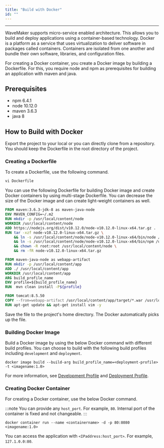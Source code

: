 ```yaml
---
title: "Build with Docker"
id: ""
---
```

---

WaveMaker supports micro-service enabled architecture. This allows you to build and deploy applications using a container-based technology. Docker is a platform as a service that uses virtualization to deliver software in packages called containers. Containers are isolated from one another and bundle their own software, libraries, and configuration files.

For creating a Docker container, you create a Docker image by building a Dockerfile. For this, you require node and npm as prerequisites for building an application with maven and java.

## Prerequisites

- npm 6.4.1
- node 10.12.0
- maven 3.6.3
- java 8

## How to Build with Docker

Export the project to your local or you can directly clone from a repository. You should keep the Dockerfile in the root directory of the project.

### Creating a Dockerfile

To create a Dockerfile, use the following command.

```Dockerfile
vi Dockerfile
```

You can use the following Dockerfile for building Docker image and create Docker containers by using multi-stage Dockerfile. You can decrease the size of the Docker image and can create light-weight containers as well.

```Dockerfile
FROM maven:3.6.3-jdk-8 as maven-java-node
ENV MAVEN_CONFIG=~/.m2
RUN mkdir -p /usr/local/content/node
WORKDIR /usr/local/content/node
ADD https://nodejs.org/dist/v10.12.0/node-v10.12.0-linux-x64.tar.gz .
RUN tar -xzf node-v10.12.0-linux-x64.tar.gz \
    && ln -s /usr/local/content/node/node-v10.12.0-linux-x64/bin/node /usr/local/bin/node \
    && ln -s /usr/local/content/node/node-v10.12.0-linux-x64/bin/npm /usr/local/bin/npm \
    && chown -R root:root /usr/local/content/node \
    && rm -fR node-v10.12.0-linux-x64.tar.gz

FROM maven-java-node as webapp-artifact
RUN mkdir -p /usr/local/content/app
ADD ./ /usr/local/content/app
WORKDIR /usr/local/content/app
ARG build_profile_name
ENV profile=${build_profile_name}
RUN  mvn clean install -P${profile}

FROM tomcat:8.5.50
COPY --from=webapp-artifact /usr/local/content/app/target/*.war /usr/local/tomcat/webapps/
RUN apt-get update && apt-get install vim -y
```

Save the file to the project's home directory. The Docker automatically picks up the file.

### Building Docker Image

Build a Docker image by using the below Docker command with different build profiles. You can choose to build with the following build profiles including `development` and `deployment`.

```Docker
docker image build --build-arg build_profile_name=<deployment-profile> -t <imagename:1.0>
```

For more information, see [Development Profile](/learn/app-development/deployment/configuration-profiles#development-configuration-profile) and [Deployment Profile](/learn/app-development/deployment/configuration-profiles#deployment-configuration-profile). 

### Creating Docker Container

For creating a Docker container, use the below Docker command.

:::note
You can provide any `host_port`. For example, `80`. Internal port of the container is fixed and not changeable.
:::

```Docker
docker container run --name <containername> -d -p 80:8080 <imagename:1.0>
```

You can access the application with `<IPaddress:host_port>`. For example, `127.1.0.0:80`.